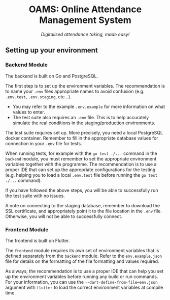 <div align="center">

# OAMS: Online Attendance Management System

<i>Digitalised attendance taking, made easy!</i>

</div>

## Setting up your environment
### Backend Module
The backend is built on Go and PostgreSQL.

The first step is to set up the environment variables. The recommendation is to name your `.env` files appropriate names
to avoid confusion (e.g. `.env.test`, `.env.staging`, etc...).
- You may refer to the example `.env.example` for more information on what values to enter.
- The test suite also requires an `.env` file. This is to help accurately simulate the real conditions in the staging/production
environments.

The test suite requires set up. More precisely, you need a local PostgreSQL docker container. Remember to fill in the 
appropriate database values for connection in your `.env` file for tests.

When running tests, for example with the `go test ./...` command in the `backend` module, you must remember to set the appropriate
environment variables together with the programme. The recommendation is to use a proper IDE that can set up the appropriate
configurations for the testing (e.g. helping you to load a local `.env.test` file before running the `go test ./...` command).

If you have followed the above steps, you will be able to successfully run the test suite with no issues.

A note on connecting to the staging database, remember to download the SSL certificate, and appropriately point it to the file
location in the `.env` file. Otherwise, you will not be able to successfully connect.

### Frontend Module
The frontend is built on Flutter.

The `frontend` module requires its own set of environment variables that is defined separately from the `backend` module.
Refer to the `env.example.json` file for details on the formatting of the file formatting and values required.

As always, the recommendation is to use a proper IDE that can help you set up the environment variables before running any
build or run commands. For your information, you can use the `--dart-define-from-file=env.json` argument with `flutter`
to load the correct environment variables at compile time.
